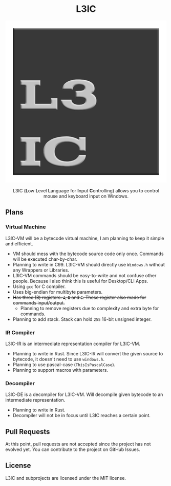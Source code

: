 <div align="center">

# L3IC

![Logo](/assets/l3ic.png)

L3IC (**L**ow **L**evel **L**anguage for **I**nput **C**ontrolling) allows you to control mouse and keyboard input on Windows.

</div>

## Plans

### Virtual Machine

L3IC-VM will be a bytecode virtual machine, I am planning to keep it simple and efficient.

- VM should mess with the bytecode source code only once. Commands will be executed char-by-char.
- Planning to write in C99. L3IC-VM should directly use `Windows.h` without any Wrappers or Libraries.
- L3IC-VM commands should be easy-to-write and not confuse other people. Because i also think this is useful for Desktop/CLI Apps.
- Using `gcc` for C compiler.
- Uses big-endian for multibyte parameters.
- ~~Has three (3) registers. `A`, `B` and `C`. These register also made for commands input/output.~~
    - Planning to remove registers due to complexity and extra byte for commands.
- Planning to add stack. Stack can hold `255` 16-bit unsigned integer.

### IR Compiler

L3IC-IR is an intermediate representation compiler for L3IC-VM.

- Planning to write in Rust. Since L3IC-IR will convert the given source to bytecode, it doesn't need to use `windows.h`.
- Planning to use pascal-case (`ThisIsPascalCase`).
- Planning to support macros with parameters.

### Decompiler

L3IC-DE is a decompiler for L3IC-VM. Will decompile given bytecode to an intermediate representation.

- Planning to write in Rust.
- Decompiler will not be in focus until L3IC reaches a certain point.

## Pull Requests

At this point, pull requests are not accepted since the project has not evolved yet. You can contribute to the project on GitHub Issues.

## License

L3IC and subprojects are licensed under the MIT license.
